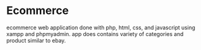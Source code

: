 # Ecommerce
 ecommerce web application done with php, html, css, and javascript using xampp and phpmyadmin.
 app does contains variety of categories and product similar to ebay. 
